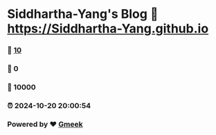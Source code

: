 # Siddhartha-Yang's Blog :link: https://Siddhartha-Yang.github.io 
### :page_facing_up: [10](https://Siddhartha-Yang.github.io/tag.html) 
### :speech_balloon: 0 
### :hibiscus: 10000 
### :alarm_clock: 2024-10-20 20:00:54 
### Powered by :heart: [Gmeek](https://github.com/Meekdai/Gmeek)
